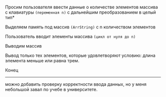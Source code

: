 Просим пользователя ввести данные о количестве элементов массива с клавиатуры `(переменная n)` с дальнейшим преобразованием в целый тип*

Выделяем память под массив `(ArrString)` с n количеством элементов

Пользователь вводит элементы массива `(цикл от нуля до n)`

Выводим массив

Вывод только тех элементов, которые удовлетворяют условию: длина элемента меньше или равна трем.

Конец
***
можно добавить проверку корректности ввода данных, но у меня небольшой завал по учебе в университете.
